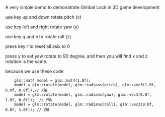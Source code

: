 A very simple demo to demonatrate Gimbal Lock in 3D game development

use key up and down rotate pitch (x)

use key left and right rotate yaw (y)

use key q and e to rotate roll (z)

press key r to reset all asix to 0

press y to set yaw rotate to 90 degree, and then you will find x and z rotation is the same.

because we use these code

        glm::mat4 model = glm::mat4(1.0f);
        model = glm::rotate(model, glm::radians(pitch), glm::vec3(1.0f, 0.0f, 0.0f));// X轴
        model = glm::rotate(model, glm::radians(yaw), glm::vec3(0.0f, 1.0f, 0.0f));  // Y轴
        model = glm::rotate(model, glm::radians(roll), glm::vec3(0.0f, 0.0f, 1.0f)); // Z轴

